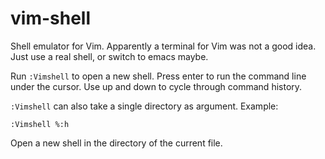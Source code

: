 # vim-shell

Shell emulator for Vim. Apparently a terminal for Vim was not a good idea. Just use a real shell, or switch to emacs maybe.

Run `:Vimshell` to open a new shell. Press enter to run the command line under the cursor. Use up and down to cycle through command history.

`:Vimshell` can also take a single directory as argument. Example:

```shell
:Vimshell %:h
```
Open a new shell in the directory of the current file.
